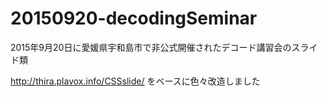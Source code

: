 # 20150920-decodingSeminar
2015年9月20日に愛媛県宇和島市で非公式開催されたデコード講習会のスライド類

http://thira.plavox.info/CSSslide/ をベースに色々改造しました
